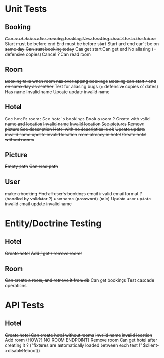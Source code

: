 # Unit Tests

## Booking

~~Can read dates after creating booking~~
~~New booking should be in the future~~
~~Start must be before end
End must be before start~~
~~Start and end can't be on same day~~
~~Can start booking today~~
Can get start
Can get end
No aliasing (= defensive copies)
Cancel ?
Can read room

## Room

~~Booking fails when room has overlapping bookings~~
~~Booking can start / end on same day as another~~
Test for aliasing bugs (= defensive copies of dates)
~~Has name
Invalid name~~
~~Update~~
~~update invalid name~~

## Hotel

~~See hotel's rooms~~
~~See hotel's bookings~~
Book a room ?
~~Create with valid name and location~~
~~Invalid name~~
~~Invalid location~~
~~See pictures~~
~~Remove picture~~
~~See description
Hotel with no description is ok~~
~~Update
update invalid name
update invalid location~~
~~room already in hotel~~
~~Create hotel without rooms~~

## Picture

~~Empty path~~
~~Can read path~~

## User

~~make a booking~~
~~Find all user's bookings~~
~~email~~
invalid email format ? (handled by validator ?)
~~username~~
(password)
(role)
~~Update user
update invalid email
update invalid name~~

# Entity/Doctrine Testing

## Hotel
~~Create hotel~~
~~Add / get / remove rooms~~

## Room

~~Can create a room, and retrieve it from db~~
Can get bookings
Test cascade operations

# API Tests

## Hotel

~~Create hotel
Can create hotel without rooms~~
~~Invalid name~~
~~Invalid location~~
Add room (HOW?? NO ROOM ENDPOINT)
Remove room
Can get hotel after creating it ? ("fixtures are automatically loaded between each test !" $client->disableReboot()
